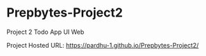 # Prepbytes-Project2
Project 2 Todo App UI Web

Project Hosted URL: https://pardhu-1.github.io/Prepbytes-Project2/
